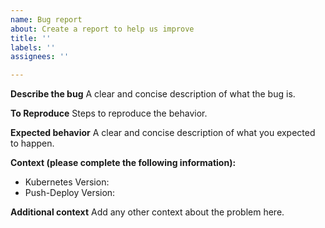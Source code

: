 ```yaml
---
name: Bug report
about: Create a report to help us improve
title: ''
labels: ''
assignees: ''

---
```


**Describe the bug**
A clear and concise description of what the bug is.

**To Reproduce**
Steps to reproduce the behavior.

**Expected behavior**
A clear and concise description of what you expected to happen.

**Context (please complete the following information):**
 - Kubernetes Version:
 - Push-Deploy Version:

**Additional context**
Add any other context about the problem here.
